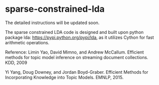 # sparse-constrained-lda
The detailed instructions will be updated soon.

The sparse constrained LDA code is designed and built upon python package lda: https://pypi.python.org/pypi/lda, as it utilizes Cython for fast arithmetic operations.

Reference:
Limin Yao, David Mimno, and Andrew McCallum. Efficient methods for topic model inference on streaming document collections.
KDD, 2009

Yi Yang, Doug Downey, and Jordan Boyd-Graber. Efficient Methods for Incorporating Knowledge into Topic Models. EMNLP, 2015.
